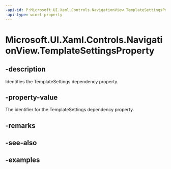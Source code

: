 ```yaml
---
-api-id: P:Microsoft.UI.Xaml.Controls.NavigationView.TemplateSettingsProperty
-api-type: winrt property
---
```

<!-- Property syntax.
public DependencyProperty TemplateSettingsProperty { get; }
-->

# Microsoft.UI.Xaml.Controls.NavigationView.TemplateSettingsProperty


## -description

Identifies the TemplateSettings dependency property.


## -property-value

The identifier for the TemplateSettings dependency property.


## -remarks


## -see-also


## -examples


